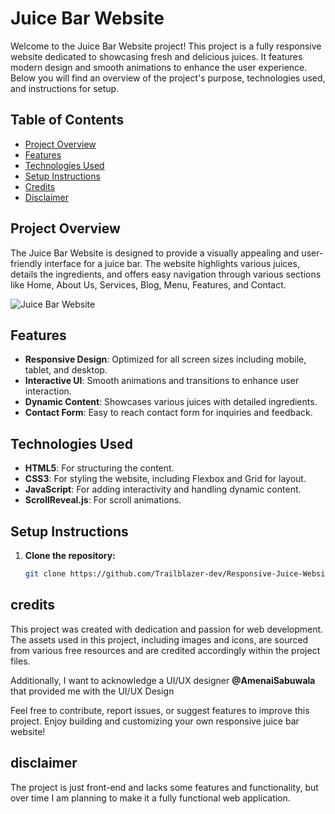# Juice Bar Website

Welcome to the Juice Bar Website project! This project is a fully responsive website dedicated to showcasing fresh and delicious juices. It features modern design and smooth animations to enhance the user experience. Below you will find an overview of the project's purpose, technologies used, and instructions for setup.

## Table of Contents

- [Project Overview](#project-overview)
- [Features](#features)
- [Technologies Used](#technologies-used)
- [Setup Instructions](#setup-instructions)
- [Credits](#credits)
- [Disclaimer](#disclaimer)

## Project Overview

The Juice Bar Website is designed to provide a visually appealing and user-friendly interface for a juice bar. The website highlights various juices, details the ingredients, and offers easy navigation through various sections like Home, About Us, Services, Blog, Menu, Features, and Contact.

![Juice Bar Website](./preview.png)

## Features

- **Responsive Design**: Optimized for all screen sizes including mobile, tablet, and desktop.
- **Interactive UI**: Smooth animations and transitions to enhance user interaction.
- **Dynamic Content**: Showcases various juices with detailed ingredients.
- **Contact Form**: Easy to reach contact form for inquiries and feedback.

## Technologies Used

- **HTML5**: For structuring the content.
- **CSS3**: For styling the website, including Flexbox and Grid for layout.
- **JavaScript**: For adding interactivity and handling dynamic content.
- **ScrollReveal.js**: For scroll animations.

## Setup Instructions

1. **Clone the repository:**

   ```bash
   git clone https://github.com/Trailblazer-dev/Responsive-Juice-Website.git

## credits

This project was created with dedication and passion for web development. The assets used in this project, including images and icons, are sourced from various free resources and are credited accordingly within the project files.

Additionally, I want to acknowledge a UI/UX designer **@AmenaiSabuwala**  that provided me with the UI/UX Design

Feel free to contribute, report issues, or suggest features to improve this project. Enjoy building and customizing your own responsive juice bar website!

## disclaimer

The project is just front-end and lacks some features and functionality, but over time I am planning to make it a fully functional web application.
